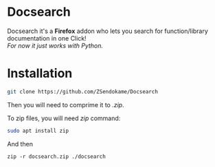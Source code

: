 # Docsearch
Docsearch it's a **Firefox** addon who lets you search for function/library documentation in one Click!<br>
*For now it just works with Python.*

# Installation
```sh
git clone https://github.com/ZSendokame/Docsearch
```
Then you will need to comprime it to *.zip*.<br>

To zip files, you will need *zip* command:
```sh
sudo apt install zip
```

And then
```
zip -r docsearch.zip ./docsearch
```